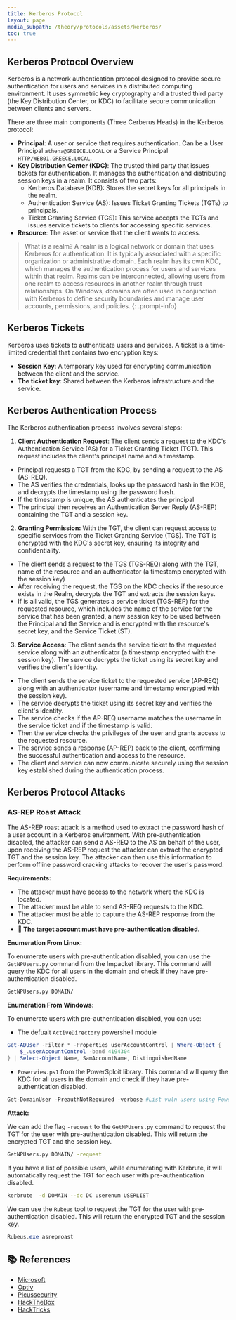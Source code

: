 ```yaml
---
title: Kerberos Protocol
layout: page
media_subpath: /theory/protocols/assets/kerberos/
toc: true
---
```


## Kerberos Protocol Overview

Kerberos is a network authentication protocol designed to provide secure authentication for users and services in a distributed computing environment. It uses symmetric key cryptography and a trusted third party (the Key Distribution Center, or KDC) to facilitate secure communication between clients and servers.

There are three main components (Three Cerberus Heads) in the Kerberos protocol:

- **Principal**: A user or service that requires authentication. Can be a User Principal `athena@GREECE.LOCAL` or a Service Principal `HTTP/WEB01.GREECE.LOCAL`.
- **Key Distribution Center (KDC)**: The trusted third party that issues tickets for authentication. It manages the authentication and distributing session keys in a realm. It consists of two parts:
  - Kerberos Database (KDB): Stores the secret keys for all principals in the realm.
  - Authentication Service (AS): Issues Ticket Granting Tickets (TGTs) to principals.
  - Ticket Granting Service (TGS): This service accepts the TGTs and issues service tickets to clients for accessing specific services.
- **Resource**: The asset or service that the client wants to access.

> What is a realm?
A realm is a logical network or domain that uses Kerberos for authentication. It is typically associated with a specific organization or administrative domain. Each realm has its own KDC, which manages the authentication process for users and services within that realm. Realms can be interconnected, allowing users from one realm to access resources in another realm through trust relationships. On Windows, domains are often used in conjunction with Kerberos to define security boundaries and manage user accounts, permissions, and policies.
{: .prompt-info}

## Kerberos Tickets

Kerberos uses tickets to authenticate users and services. A ticket is a time-limited credential that contains two encryption keys:

- **Session Key**: A temporary key used for encrypting communication between the client and the service.
- **The ticket key**: Shared between the Kerberos infrastructure and the service.

## Kerberos Authentication Process

The Kerberos authentication process involves several steps:

1. **Client Authentication Request**: The client sends a request to the KDC's Authentication Service (AS) for a Ticket Granting Ticket (TGT). This request includes the client's principal name and a timestamp. 

  - Principal requests a TGT from the KDC, by sending a request to the AS (AS-REQ).
  - The AS verifies the credentials, looks up the password hash in the KDB, and decrypts the timestamp using the password hash.
  - If the timestamp is unique, the AS authenticates the principal
  - The principal then receives an Authentication Server Reply (AS-REP) containing the TGT and a session key.

2. **Granting Permission:** With the TGT, the client can request access to specific services from the Ticket Granting Service (TGS). The TGT is encrypted with the KDC's secret key, ensuring its integrity and confidentiality.

  - The client sends a request to the TGS (TGS-REQ) along with the TGT, name of the resource and an authenticator (a timestamp encrypted with the session key)
  - After receiving the request, the TGS on the KDC checks if the resource exists in the Realm, decrypts the TGT and extracts the session keys. 
  - If is all valid, the TGS generates a service ticket (TGS-REP) for the requested resource, which includes the name of the service for the service that has been granted, a new session key to be used between the Principal and the Service and is encrypted with the resource's secret key, and the Service Ticket (ST).

3. **Service Access**: The client sends the service ticket to the requested service along with an authenticator (a timestamp encrypted with the session key). The service decrypts the ticket using its secret key and verifies the client's identity.

  - The client sends the service ticket to the requested service (AP-REQ) along with an authenticator (username and timestamp encrypted with the session key).
  - The service decrypts the ticket using its secret key and verifies the client's identity.
  - The service checks if the AP-REQ username matches the username in the service ticket and if the timestamp is valid.
  - Then the service checks the privileges of the user and grants access to the requested resource.
  - The service sends a response (AP-REP) back to the client, confirming the successful authentication and access to the resource.
  - The client and service can now communicate securely using the session key established during the authentication process.

## Kerberos Protocol Attacks

### AS-REP Roast Attack

The AS-REP roast attack is a method used to extract the password hash of a user account in a Kerberos environment. With pre-authentication disabled, the attacker can send a AS-REQ to the AS on behalf of the user, upon receiving the AS-REP request the attacker can extract the encrypted TGT and the session key. The attacker can then use this information to perform offline password cracking attacks to recover the user's password.

**Requirements:**

- The attacker must have access to the network where the KDC is located.
- The attacker must be able to send AS-REQ requests to the KDC.
- The attacker must be able to capture the AS-REP response from the KDC.
- **🚨 The target account must have pre-authentication disabled.**

**Enumeration From Linux:**

To enumerate users with pre-authentication disabled, you can use the `GetNPUsers.py` command from the Impacket library. This command will query the KDC for all users in the domain and check if they have pre-authentication disabled.

```bash
GetNPUsers.py DOMAIN/ 
```

**Enumeration From Windows:**

To enumerate users with pre-authentication disabled, you can use:

- The defualt `ActiveDirectory` powershell module

```powershell
Get-ADUser -Filter * -Properties userAccountControl | Where-Object {
    $_.userAccountControl -band 4194304
} | Select-Object Name, SamAccountName, DistinguishedName
```

- `Powerview.ps1` from the PowerSploit library. This command will query the KDC for all users in the domain and check if they have pre-authentication disabled.

```powershell
Get-DomainUser -PreauthNotRequired -verbose #List vuln users using PowerView
```

**Attack:**

We can add the flag `-request` to the `GetNPUsers.py` command to request the TGT for the user with pre-authentication disabled. This will return the encrypted TGT and the session key.

```bash
GetNPUsers.py DOMAIN/ -request
```

If you have a list of possible users, while enumerating with Kerbrute, it will automatically request the TGT for each user with pre-authentication disabled.

```bash
kerbrute  -d DOMAIN --dc DC userenum USERLIST
```


We can use the `Rubeus` tool to request the TGT for the user with pre-authentication disabled. This will return the encrypted TGT and the session key.

```powershell
Rubeus.exe asreproast 
```

## 📚 References

- [Microsoft](https://learn.microsoft.com/en-us/windows-server/security/kerberos/)
- [Optiv](https://www.optiv.com/insights/source-zero/blog/kerberos-domains-achilles-heel)
- [Picussecurity](https://www.picussecurity.com/resource/blog/as-rep-roasting-attack-explained-mitre-attack-t1558.004)
- [HackTheBox](https://www.hackthebox.com/blog/what-is-kerberos-authentication)
- [HackTricks](https://book.hacktricks.wiki/en/windows-hardening/active-directory-methodology/asreproast.html)
